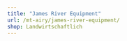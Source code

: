 ```yaml
---
title: "James River Equipment"
url: /mt-airy/james-river-equipment/
shop: Landwirtschaftlich
---
```

